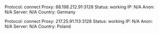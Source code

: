 Protocol: connect
Proxy: 88.198.212.91:3128
Status: working
IP: N/A
Anon: N/A
Server: N/A
Country: Germany

Protocol: connect
Proxy: 217.25.91.113:3128
Status: working
IP: N/A
Anon: N/A
Server: N/A
Country: Poland

